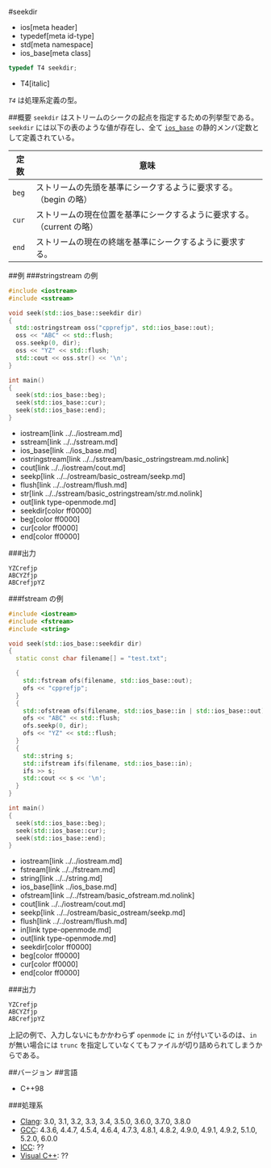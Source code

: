 #seekdir
* ios[meta header]
* typedef[meta id-type]
* std[meta namespace]
* ios_base[meta class]

```cpp
typedef T4 seekdir;
```
* T4[italic]

*`T4`* は処理系定義の型。

##概要
`seekdir` はストリームのシークの起点を指定するための列挙型である。  
`seekdir` には以下の表のような値が存在し、全て [`ios_base`](../ios_base.md) の静的メンバ定数として定義されている。

| 定数 | 意味 |
|------|----------------------|
| `beg` | ストリームの先頭を基準にシークするように要求する。（begin の略） |
| `cur` | ストリームの現在位置を基準にシークするように要求する。（current の略） |
| `end` | ストリームの現在の終端を基準にシークするように要求する。 |


##例
###stringstream の例
```cpp
#include <iostream>
#include <sstream>

void seek(std::ios_base::seekdir dir)
{
  std::ostringstream oss("cpprefjp", std::ios_base::out);
  oss << "ABC" << std::flush;
  oss.seekp(0, dir);
  oss << "YZ" << std::flush;
  std::cout << oss.str() << '\n';
}

int main()
{
  seek(std::ios_base::beg);
  seek(std::ios_base::cur);
  seek(std::ios_base::end);
}
```
* iostream[link ../../iostream.md]
* sstream[link ../../sstream.md]
* ios_base[link ../ios_base.md]
* ostringstream[link ../../sstream/basic_ostringstream.md.nolink]
* cout[link ../../iostream/cout.md]
* seekp[link ../../ostream/basic_ostream/seekp.md]
* flush[link ../../ostream/flush.md]
* str[link ../../sstream/basic_ostringstream/str.md.nolink]
* out[link type-openmode.md]
* seekdir[color ff0000]
* beg[color ff0000]
* cur[color ff0000]
* end[color ff0000]

###出力
```
YZCrefjp
ABCYZfjp
ABCrefjpYZ
```

###fstream の例
```cpp
#include <iostream>
#include <fstream>
#include <string>

void seek(std::ios_base::seekdir dir)
{
  static const char filename[] = "test.txt";

  {
    std::fstream ofs(filename, std::ios_base::out);
    ofs << "cpprefjp";
  }
  {
    std::ofstream ofs(filename, std::ios_base::in | std::ios_base::out);
    ofs << "ABC" << std::flush;
    ofs.seekp(0, dir);
    ofs << "YZ" << std::flush;
  }
  {
    std::string s;
    std::ifstream ifs(filename, std::ios_base::in);
    ifs >> s;
    std::cout << s << '\n';
  }
}

int main()
{
  seek(std::ios_base::beg);
  seek(std::ios_base::cur);
  seek(std::ios_base::end);
}
```
* iostream[link ../../iostream.md]
* fstream[link ../../fstream.md]
* string[link ../../string.md]
* ios_base[link ../ios_base.md]
* ofstream[link ../../fstream/basic_ofstream.md.nolink]
* cout[link ../../iostream/cout.md]
* seekp[link ../../ostream/basic_ostream/seekp.md]
* flush[link ../../ostream/flush.md]
* in[link type-openmode.md]
* out[link type-openmode.md]
* seekdir[color ff0000]
* beg[color ff0000]
* cur[color ff0000]
* end[color ff0000]

###出力
```
YZCrefjp
ABCYZfjp
ABCrefjpYZ
```

上記の例で、入力しないにもかかわらず `openmode` に `in` が付いているのは、`in` が無い場合には `trunc` を指定していなくてもファイルが切り詰められてしまうからである。

##バージョン
##言語
- C++98

###処理系
- [Clang](/implementation.md#clang): 3.0, 3.1, 3.2, 3.3, 3.4, 3.5.0, 3.6.0, 3.7.0, 3.8.0
- [GCC](/implementation.md#gcc): 4.3.6, 4.4.7, 4.5.4, 4.6.4, 4.7.3, 4.8.1, 4.8.2, 4.9.0, 4.9.1, 4.9.2, 5.1.0, 5.2.0, 6.0.0
- [ICC](/implementation.md#icc): ??
- [Visual C++](/implementation.md#visual_cpp): ??
